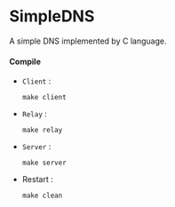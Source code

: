 # SimpleDNS

A simple DNS implemented by C language.

#### Compile

- `Client` :

	```shell
	make client
	```

- `Relay` :

	```shell
	make relay
	```

- `Server` :

	```shell
	make server
	```

- Restart :

	```shell
	make clean
	```

